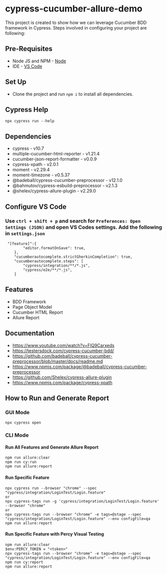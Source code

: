 # cypress-cucumber-allure-demo
This project is created to show how we can leverage Cucumber BDD framework in Cypress. Steps involved in configuring your project are following:

## Pre-Requisites
* Node JS and NPM - [Node](https://nodejs.org/en/download/) 
* IDE - [VS Code](https://code.visualstudio.com/download) 

## Set Up
* Clone the project and run ```npm i``` to  install all dependencies.  

## Cypress Help
```
npx cypress run --help
```  

## Dependencies
* cypress - v10.7
* multiple-cucumber-html-reporter - v1.21.4
* cucumber-json-report-formatter - v0.0.9
* cypress-xpath - v2.0.1
* moment - v2.29.4
* moment-timezone - v0.5.37
* @badeball/cypress-cucumber-preprocessor - v12.1.0
* @bahmutov/cypress-esbuild-preprocessor -  v2.1.3
* @shelex/cypress-allure-plugin - v2.29.0

## Configure VS Code

### Use `ctrl + shift + p` and search for  `Preferences: Open Settings (JSON)` and open VS Codes settings. Add the following in `settings.json`

```
 "[feature]":{
        "editor.formatOnSave": true,
    },
    "cucumberautocomplete.strictGherkinCompletion": true,
    "cucumberautocomplete.steps": [
        "cypress/integration/**/*.js",
        "cypress/e2e/**/*.js",
    ]
```

## Features
- BDD Framework
- Page Object Model
- Cucumber HTML Report
- Allure Report

## Documentation
- https://www.youtube.com/watch?v=FlQ9Carxeds
- https://testersdock.com/cypress-cucumber-bdd/
- https://github.com/badeball/cypress-cucumber-preprocessor/blob/master/docs/readme.md
- https://www.npmjs.com/package/@badeball/cypress-cucumber-preprocessor
- https://github.com/Shelex/cypress-allure-plugin
- https://www.npmjs.com/package/cypress-xpath


## How to Run and Generate Report

### GUI Mode
```
npx cypress open
```  

### CLI Mode

#### Run All Features and Generate Allure Report
```
npm run allure:clear
npm run cy:run
npm run allure:report
```

#### Run Specific Feature
```
npx cypress run --browser "chrome" --spec "cypress/integration/LoginTest/Login.feature"
or
npx cypress-tags run -g 'cypress/integration/LoginTest/Login.feature' --browser "chrome"
or
npx cypress-tags run --browser "chrome" -e tags=@stage --spec "cypress/integration/LoginTest/Login.feature" --env configFile=qa
npm run allure:report
```  

#### Run Specific Feature with Percy Visual Testing
```
npm run allure:clear
$env:PERCY_TOKEN = "<token>"
npx cypress-tags run --browser "chrome" -e tags=@stage --spec "cypress/integration/LoginTest/Login.feature" --env configFile=qa
npm run cy:report
npm run allure:report
``` 
